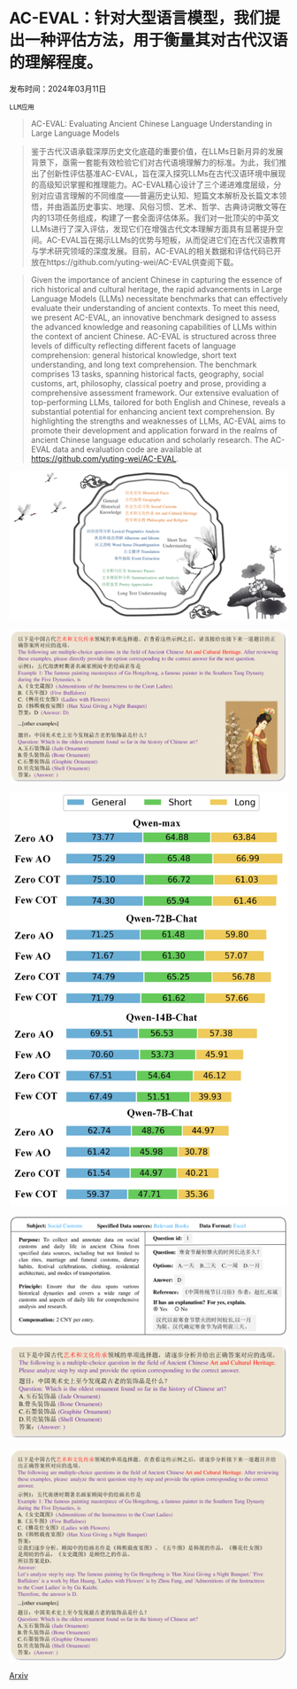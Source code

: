 # AC-EVAL：针对大型语言模型，我们提出一种评估方法，用于衡量其对古代汉语的理解程度。

发布时间：2024年03月11日

`LLM应用`

> AC-EVAL: Evaluating Ancient Chinese Language Understanding in Large Language Models

> 鉴于古代汉语承载深厚历史文化底蕴的重要价值，在LLMs日新月异的发展背景下，亟需一套能有效检验它们对古代语境理解力的标准。为此，我们推出了创新性评估基准AC-EVAL，旨在深入探究LLMs在古代汉语环境中展现的高级知识掌握和推理能力。AC-EVAL精心设计了三个递进难度层级，分别对应语言理解的不同维度——普遍历史认知、短篇文本解析及长篇文本领悟，并由涵盖历史事实、地理、风俗习惯、艺术、哲学、古典诗词散文等在内的13项任务组成，构建了一套全面评估体系。我们对一批顶尖的中英文LLMs进行了深入评估，发现它们在增强古代文本理解方面具有显著提升空间。AC-EVAL旨在揭示LLMs的优势与短板，从而促进它们在古代汉语教育与学术研究领域的深度发展。目前，AC-EVAL的相关数据和评估代码已开放在https://github.com/yuting-wei/AC-EVAL供查阅下载。

> Given the importance of ancient Chinese in capturing the essence of rich historical and cultural heritage, the rapid advancements in Large Language Models (LLMs) necessitate benchmarks that can effectively evaluate their understanding of ancient contexts. To meet this need, we present AC-EVAL, an innovative benchmark designed to assess the advanced knowledge and reasoning capabilities of LLMs within the context of ancient Chinese. AC-EVAL is structured across three levels of difficulty reflecting different facets of language comprehension: general historical knowledge, short text understanding, and long text comprehension. The benchmark comprises 13 tasks, spanning historical facts, geography, social customs, art, philosophy, classical poetry and prose, providing a comprehensive assessment framework. Our extensive evaluation of top-performing LLMs, tailored for both English and Chinese, reveals a substantial potential for enhancing ancient text comprehension. By highlighting the strengths and weaknesses of LLMs, AC-EVAL aims to promote their development and application forward in the realms of ancient Chinese language education and scholarly research. The AC-EVAL data and evaluation code are available at https://github.com/yuting-wei/AC-EVAL.

![AC-EVAL：针对大型语言模型，我们提出一种评估方法，用于衡量其对古代汉语的理解程度。](../../../paper_images/2403.06574/x1.png)

![AC-EVAL：针对大型语言模型，我们提出一种评估方法，用于衡量其对古代汉语的理解程度。](../../../paper_images/2403.06574/x2.png)

![AC-EVAL：针对大型语言模型，我们提出一种评估方法，用于衡量其对古代汉语的理解程度。](../../../paper_images/2403.06574/x3.png)

![AC-EVAL：针对大型语言模型，我们提出一种评估方法，用于衡量其对古代汉语的理解程度。](../../../paper_images/2403.06574/x4.png)

![AC-EVAL：针对大型语言模型，我们提出一种评估方法，用于衡量其对古代汉语的理解程度。](../../../paper_images/2403.06574/x5.png)

![AC-EVAL：针对大型语言模型，我们提出一种评估方法，用于衡量其对古代汉语的理解程度。](../../../paper_images/2403.06574/x6.png)

[Arxiv](https://arxiv.org/abs/2403.06574)